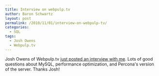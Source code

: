 ```yaml
---
title: Interview on webpulp.tv
author: Baron Schwartz
layout: post
permalink: /2010/11/01/interview-on-webpulp-tv/
categories:
  - SQL
tags:
  - Josh Owens
  - Webpulp.tv
---
```

Josh Owens of Webpulp.tv [just posted an interview with me][1]. Lots of good questions about MySQL, performance optimization, and Percona's version of the server. Thanks Josh!

 [1]: http://webpulp.tv/post/1450868812/percona-baron-schwartz
